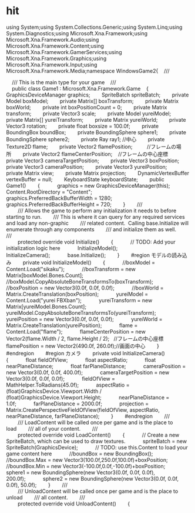 # hit
using System;using System.Collections.Generic;using System.Linq;using System.Diagnostics;using Microsoft.Xna.Framework;using Microsoft.Xna.Framework.Audio;using Microsoft.Xna.Framework.Content;using Microsoft.Xna.Framework.GamerServices;using Microsoft.Xna.Framework.Graphics;using Microsoft.Xna.Framework.Input;using Microsoft.Xna.Framework.Media;namespace WindowsGame2{    /// <summary>    /// This is the main type for your game    /// </summary>    public class Game1 : Microsoft.Xna.Framework.Game    {        GraphicsDeviceManager graphics;        SpriteBatch spriteBatch;        private Model boxModel;        private Matrix[] boxTransform;        private Matrix boxWorld;        private int boxPositionCount = 0;        private Matrix transform;        private Vector3 scale;        private Model yureiModel;        private Matrix[] yureiTransform;        private Matrix yureiWorld;        private Vector3 rotation;        private float boxsize = 100.0f;        private BoundingBox boundBox;        private BoundingSphere sphere1;        private BoundingSphere sphere2;        private Ray ray1; //中心        private Texture2D flame;        private Vector2 flamePosition;          //フレームの場所        private Vector2 flameCenterPosition;    //フレームの中心座標        private Vector3 cameraTargetPosition;        private Vector3 boxPosition;        private Vector3 cameraPosition;        private Vector3 yureiPosition;        private Matrix view;        private Matrix projection;        DynamicVertexBuffer vertexBuffer = null;        KeyboardState keyboardState;        public Game1()        {            graphics = new GraphicsDeviceManager(this);            Content.RootDirectory = "Content";            graphics.PreferredBackBufferWidth = 1280;            graphics.PreferredBackBufferHeight = 720;        }        /// <summary>        /// Allows the game to perform any initialization it needs to before starting to run.        /// This is where it can query for any required services and load any non-graphic        /// related content.  Calling base.Initialize will enumerate through any components        /// and initialize them as well.        /// </summary>        protected override void Initialize()        {            // TODO: Add your initialization logic here            InitializeModel();            InitializeCamera();            base.Initialize();        }        #region モデルの読み込み        private void InitializeModel()        {            //boxModel = Content.Load<Model>("sikaku");            //boxTransform = new Matrix[boxModel.Bones.Count];            //boxModel.CopyAbsoluteBoneTransformsTo(boxTransform);            //boxPosition = new Vector3(0.0f, 0.0f, 0.0f);            //boxWorld = Matrix.CreateTranslation(boxPosition);            yureiModel = Content.Load<Model>("yurei FBXban");            yureiTransform = new Matrix[yureiModel.Bones.Count];            yureiModel.CopyAbsoluteBoneTransformsTo(yureiTransform);            yureiPosition = new Vector3(0.0f, 0.0f, 0.0f);            yureiWorld = Matrix.CreateTranslation(yureiPosition);            flame = Content.Load<Texture2D>("flame");            flameCenterPosition = new Vector2(flame.Width / 2, flame.Height / 2);   //フレームの中心座標            flamePosition = new Vector2(490.0f, 260.0f);//画面の中心        }        #endregion        #region カメラ        private void InitializeCamera()        {            float fieldOfView;            float aspectRatio;            float nearPlaneDistance;            float farPlaneDistance;            cameraPosition = new Vector3(0.0f, 0.0f, 400.0f);            cameraTargetPosition = new Vector3(0.0f, 0.0f, 0.0f);            fieldOfView = MathHelper.ToRadians(45.0f);            aspectRatio = (float)GraphicsDevice.Viewport.Width / (float)GraphicsDevice.Viewport.Height;            nearPlaneDistance = 1.0f;            farPlaneDistance = 2000.0f;            projection = Matrix.CreatePerspectiveFieldOfView(fieldOfView, aspectRatio, nearPlaneDistance, farPlaneDistance);        }        #endregion        /// <summary>        /// LoadContent will be called once per game and is the place to load        /// all of your content.        /// </summary>        protected override void LoadContent()        {            // Create a new SpriteBatch, which can be used to draw textures.            spriteBatch = new SpriteBatch(GraphicsDevice);            // TODO: use this.Content to load your game content here            //boundBox = new BoundingBox();            //boundBox.Max = new Vector3(100.0f,250.0f,100.0f)+boxPosition;            //boundBox.Min = new Vector3(-100.0f,0.0f,-100.0f)+boxPosition;            sphere1 = new BoundingSphere(new Vector3(0.0f, 0.0f, 0.0f), 200.0f);            sphere2 = new BoundingSphere(new Vector3(0.0f, 0.0f, 0.0f), 50.0f);        }        /// <summary>        /// UnloadContent will be called once per game and is the place to unload        /// all content.        /// </summary>        protected override void UnloadContent()        {
